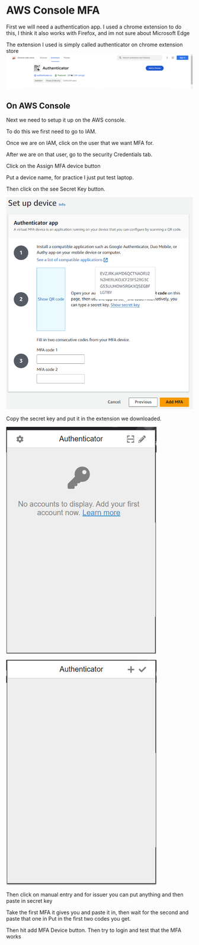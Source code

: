 # AWS Console MFA

First we will need a authentication app. I used a chrome extension to do this, I think it also works with Firefox, and im not sure about Microsoft Edge


The extension I used is simply called authenticator on chrome extension store
![Image](/MFA/Images/Authenticator-Extension.png)

## On AWS Console

Next we need to setup it up on the AWS console. 

To do this we first need to go to IAM. 

Once we are on IAM, click on the user that we want MFA for. 

After we are on that user, go to the security Credentials tab.

Click on the Assign MFA device button

Put a device name, for practice I just put test laptop.

Then click on the see Secret Key button. 

![Imafe](/MFA/Images/ShowSecretKeyEG.png)

Copy the secret key and put it in the extension we downloaded.

![Image](/MFA/Images/AddKeyStep1.png)

![Image](/MFA/Images/AddKeyStep2.png)


Then click on manual entry and for issuer you can put anything and then paste in secret key


Take the first MFA it gives you and paste it in, then wait for the second and paste that one in
Put in the first two codes you get.

Then hit add MFA Device button. Then try to login and test that the MFA works